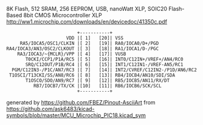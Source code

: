8K Flash, 512 SRAM, 256 EEPROM, USB, nanoWatt XLP, SOIC20
Flash-Based 8bit CMOS Microcontroller XLP
http://ww1.microchip.com/downloads/en/devicedoc/41350c.pdf


	                          +-----------+
	                      VDD |[ 1]   [20]| VSS
	     RA5/IOCA5/OSC1/CLKIN |[ 2]   [19]| RA0/IOCA0/D+/PGD
	RA4/IOCA3/AN3/OSC2/CLKOUT |[ 3]   [18]| RA1/IOCA1/D-/PGC
	    RA3/IOCA3/~{MCLR}/VPP |[ 4]   [17]| VUSB
	       T0CKI/CCP1/P1A/RC5 |[ 5]   [16]| INT0/C12IN+/VREF+/AN4/RC0
	       SRQ/C12OUT/P1B/RC4 |[ 6]   [15]| INT1/C12IN1-/VREF-AN5/RC1
	  PGM/C12IN3-/P1C/AN7/RC3 |[ 7]   [14]| INT2/CVREF/C12IN2-/P1D/AN6/RC2
	 T1OSCI/T13CKI/SS/AN8/RC6 |[ 8]   [13]| RB4/IOCB4/AN10/SDI/SDA
	       T1OSCO/SDO/AN9/RC7 |[ 9]   [12]| RB5/IOCB5/AN11/RX/DT
	          RB7/IOCB7/TX/CK |[10]   [11]| RB6/IOCB6/SCK/SCL
	                          +-----------+


generated by https://github.com/FBEZ/Pinout-AsciiArt from https://github.com/ask6483/kicad-symbols/blob/master/MCU_Microchip_PIC18.kicad_sym